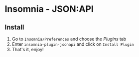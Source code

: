 # Insomnia - JSON:API

## Install

1. Go to `Insomnia/Preferences` and choose the *Plugins* tab
2. Enter `insomnia-plugin-jsonapi` and click on `Install Plugin`
3. That's it, enjoy!